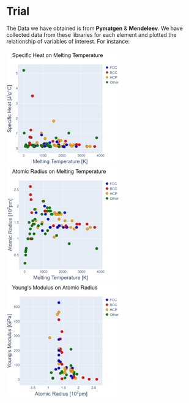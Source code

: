 # Trial
The Data we have obtained is from **Pymatgen** & **Mendeleev**.
We have collected data from these libraries for each element and plotted the relationship of variables of interest.
For instance:

<p float="left">
  <img src="https://github.com/TeamPythonKMJ/Trial/blob/mky1234/Graphs/Trial/newplot%20(2).png" width="300" />
  <img src="https://github.com/TeamPythonKMJ/Trial/blob/mky1234/Graphs/Trial/newplot%20(3).png" width="300" /> 
  <img src="https://github.com/TeamPythonKMJ/Trial/blob/mky1234/Graphs/Trial/newplot%20(4).png" width="300" />
</p>

